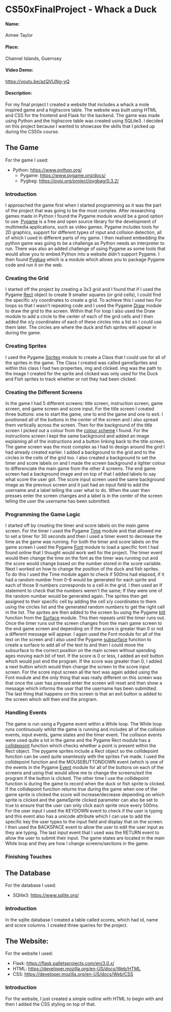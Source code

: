 # CS50xFinalProject - Whack a Duck
#### Name: 
Aimee Taylor
#### Place: 
Channel Islands, Guernsey
#### Video Demo:
https://youtu.be/azQVlJNg-yQ 
#### Description:
For my final project I created a website that includes a whack a mole inspired game and a highscore table. The website was built using HTML and CSS for the frontend and Flask for the backend. The game was made using Python and the highscore table was created using SQLite3. I decided on this project because I wanted to showcase the skills that I picked up during the CS50x course. 

## The Game
For the game I used: 
* Python: https://www.python.org/
  * Pygame: https://www.pygame.org/docs/
  * Pygbag: https://pypi.org/project/pygbag/0.3.2/

### Introduction
I approached the game first when I started programming as it was the part of the project that was going to be the most complex. After researching games made in Python I found the Pygame module would be a good option to use. [Pygame](https://github.com/pygame/pygame) is a free and open source library for the development of multimedia applications, such as video games. Pygame includes tools for 2D graphics, support for different types of input and collision detection, all of which I used in different parts of my game. I then realised embedding the python game was going to be a challenge as Python needs an interpreter to run. There was also an added challenge of using Pygame as some tools that would allow you to embed Python into a website didn't support Pygame. I then found [Pygbag](https://pygame-web.github.io/wiki/pygbag/) which is a module which allows you to package Pygame code and run it on the web. 

### Creating the Grid
I started off the project by creating a 3x3 grid and I found that if I used the Pygame [Rect](https://www.pygame.org/docs/ref/rect.html) object to create 9 smaller squares (or grid cells), I could find the specific x/y coordinates to create a grid. To achieve this I used two For loops so that I wasn't repeating code and I used the Pygame [Draw](https://www.pygame.org/docs/ref/draw.html) module to draw the grid to the screen. Within that For loop I also used the Draw module to add a circle to the center of each of the grid cells and I then added the x/y coordinates of each of these circles into a list so I could use them later. The circles are where the duck and fish sprites will appear in during the game.

### Creating Sprites
I used the Pygame [Sprites](https://www.pygame.org/docs/ref/sprite.html) module to create a Class that I could use for all of the sprites in the game. The Class I created was called gameSprites and within this class I had two properties, img and clicked. img was the path to the image I created for the sprite and clicked was only used for the Duck and Fish sprites to track whether or not they had been clicked. 

### Creating the Different Screens
In the game I had 5 different screens: title screen, instruction screen, game screen, end game screen and score input. For the title screen I created three buttons: one to start the game, one to end the game and one to exit. I positioned all of the buttons in the center of the screen and I also spread them vertically across the screen. Then for the background of the title screen I picked out a colour from the [colour scheme](https://colorhunt.co/palette/1b262c0f4c753282b8bbe1fa) I found. For the instructions screen I kept the same background and added an image explaining all of the instructions and a button linking back to the title screen. The game screen was the most complex as I had to design around the grid I had already created earlier. I added a background to the grid and to the circles in the cells of the grid too. I also created a background to set the timer and score labels on and I made the screen background a lighter colour to differenciate the main game from the other 4 screens. The end game screen had a background image and on top of that I added labels to say what score the user got. The score input screen used the same background image as the previous screen and it just had an input field to add the username and a label telling the user what to do. When the user then presses enter the screen changes and a label is in the center of the screen telling the user the username has been submitted.

### Programming the Game Logic
I started off by creating the timer and score labels on the main game screen. For the timer I used the Pygame [Time](https://www.pygame.org/docs/ref/time.html) module and that allowed me to set a timer for 30 seconds and then I used a timer event to decrease the time as the game was running. For both the timer and score labels on the game screen I used the Pygame [Font](https://www.pygame.org/docs/ref/font.html) module to load a specific font I had found online that I thought would work well for the project. The timer event would then change the time on the font as the timer was running out and the score would change based on the number stored in the score variable. Next I worked on how to change the position of the duck and fish sprites. To do this I used the Time module again to check if 500ms had elapsed, if it had a random number from 0-8 would be generated for each sprite and each of those 9 numbers corresponds to a cell in the grid. I then used an If statement to check that the numbers weren't the same; If they were one of the random number would be generated again. The sprites then get assigned to their specific cell by adding the cell x/y coordinates to them using the circles list and the generated random numbers to get the right cell in the list. The sprites are then added to the screen bu using the Pygame [blit](https://www.pygame.org/docs/ref/surface.html#pygame.Surface.blit) function from the [Surface](https://www.pygame.org/docs/ref/surface.html) module. This then repeats until the timer runs out. Once the timer runs out the screen changes from the main game screen to the end game screen and depending on if the score is greater than 0 or not a different message will appear. I again used the Font module for all of the text on the screen and I also used the Pygame [subsurface](https://www.pygame.org/docs/ref/surface.html#pygame.Surface.subsurface) function to create a surface to add all of the text to and then I could move the subsurface to the correct position on the main screen without spending ages moving each bit of text. If the score is 0 or less, I added an exit button which would just end the program. If the score was greater than 0, I added a next button which would then change the screen to the score input screen. For the score input screen all the text was again added using the Font module and the only thing that was really different on this screen was that once the user has pressed enter the screen will reset and then show a message which informs the user that the username has been submitted. The last thing that happens on this screen is that an exit button is added to the screen which will then end the program.

### Handling Events
The game is run using a Pygame event within a While loop. The While loop runs continuously whilst the game is running and includes all of the collision events, input events, game states and the timer event. The collision events were used quite a lot in the game and the Pygame Rect module has a [collidepoint](https://www.pygame.org/docs/ref/rect.html#pygame.Rect.collidepoint) function which checks whether a point is present within the Rect object. The pygame sprites include a Rect object so the collidepoint function can be used quite seamlessly with the sprites I've made. I used the collidepoint function and the MOUSEBUTTONDOWN event (which is one of the events in the Pygame [Event](https://www.pygame.org/docs/ref/event.html) module for all of the buttons on each of the screens and using that would allow me to change the screens/exit the program if the button is clicked. The other time I use the collidepoint function is during the game to record when the duck or fish sprite is clicked. If the collidepoint function returns true during the game when one of the game sprite is clicked the score will increase/decrease depending on which sprite is clicked and the gameSprite clicked parameter can also be set to true to ensure that the user can only click each sprite once every 500ms. For the user input I used the KEYDOWN event to check if the user is typing and this event also has a unicode attribute which I can use to add the specific key the user types to the input field and display that on the screen. I then used the BACKSPACE event to allow the user to edit the user input as they are typing. The last input event that I used was the RETURN event to allow the user to submit their input. The game states are located in the main While loop and they are how I change screens/sections in the game.

### Finishing Touches

## The Database
For the database I used:
* SQlite3: https://www.sqlite.org/

### Introduction
In the sqlite database I created a table called scores, which had id, name and score columns. I created three queries for the project.

## The Website:
For the website I used:
* Flask: https://flask.palletsprojects.com/en/3.0.x/
* HTML: https://developer.mozilla.org/en-US/docs/Web/HTML
* CSS: https://developer.mozilla.org/en-US/docs/Web/CSS

### Introduction
For the website, I just created a simple outline with HTML to begin with and then I added the CSS styling on top of that.
